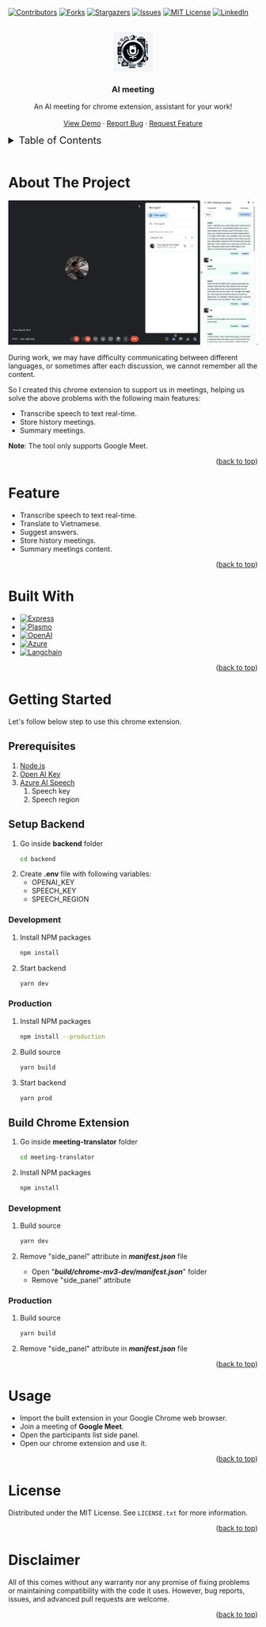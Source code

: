 <a name="readme-top"></a>

[![Contributors][contributors-shield]][contributors-url]
[![Forks][forks-shield]][forks-url]
[![Stargazers][stars-shield]][stars-url]
[![Issues][issues-shield]][issues-url]
[![MIT License][license-shield]][license-url]
[![LinkedIn][linkedin-shield]][linkedin-url]

<br />
<div align="center">
  <a href="https://github.com/ndp163/meeting-suggests-extension">
    <img src="images/icon.png" alt="Logo" width="80" height="80">
  </a>

  <h3 align="center">AI meeting</h3>

  <p align="center">
    An AI meeting for chrome extension, assistant for your work!
    <br />
    <br />
    <a href="https://github.com/ndp163/meeting-suggests-extension">View Demo</a>
    ·
    <a href="https://github.com/ndp163/meeting-suggests-extension/issues/new?labels=bug&template=bug-report---.md">Report Bug</a>
    ·
    <a href="https://github.com/ndp163/meeting-suggests-extension/issues/new?labels=enhancement&template=feature-request---.md">Request Feature</a>
  </p>
</div>

<details>
  <summary style="font-size: 20px;">Table of Contents</summary>
  <ol>
    <li>
      <a href="#about-the-project">About The Project</a>
      <ul>
        <li><a href="#feature">Feature</a></li>
        <li><a href="#built-with">Built With</a></li>
      </ul>
    </li>
    <li>
      <a href="#getting-started">Getting Started</a>
      <ul>
        <li><a href="#prerequisites">Prerequisites</a></li>
        <li><a href="#setup-backend">Setup Backend</a></li>
        <li><a href="#build-chrome-extension">Build Chrome Extension</a></li>
      </ul>
    </li>
    <li><a href="#usage">Usage</a></li>
    <li><a href="#license">License</a></li>
    <li><a href="#disclaimer">Disclaimer</a></li>
  </ol>
</details>
<br>

# About The Project

![Product Name Screen Shot][product-screenshot]

During work, we may have difficulty communicating between different languages, or sometimes after each discussion, we cannot remember all the content.

So I created this chrome extension to support us in meetings, helping us solve the above problems with the following main features:
- Transcribe speech to text real-time.
- Store history meetings.
- Summary meetings.

**Note**: The tool only supports Google Meet.

<p align="right">(<a href="#readme-top">back to top</a>)</p>

# Feature
- Transcribe speech to text real-time.
- Translate to Vietnamese.
- Suggest answers.
- Store history meetings.
- Summary meetings content.

<p align="right">(<a href="#readme-top">back to top</a>)</p>

# Built With


* [![Express][Express.js]][Express-url]
* [![Plasmo][Plasmo]][Plasmo-url]
* [![OpenAI][OpenAI]][OpenAI-url]
* [![Azure][Azure]][Azure-url]
* [![Langchain][Langchain]][Langchain-url]


<p align="right">(<a href="#readme-top">back to top</a>)</p>

# Getting Started

Let's follow below step to use this chrome extension.

## Prerequisites

1. [Node.js](https://nodejs.org/en/)
2. [Open AI Key](https://platform.openai.com/docs/api-reference/introduction)
3. [Azure AI Speech](https://azure.microsoft.com/en-us/products/ai-services/ai-speech)
    1. Speech key
    2. Speech region

## Setup Backend

1. Go inside **backend** folder
   ```bash
   cd backend
   ```
2. Create **.env** file with following variables:
    - OPENAI_KEY
    - SPEECH_KEY
    - SPEECH_REGION

### Development

1. Install NPM packages

   ```bash
   npm install
   ```
2. Start backend

   ```bash
   yarn dev
   ```
### Production

1. Install NPM packages
   ```bash
   npm install --production
   ```

1. Build source

   ```bash
   yarn build
   ```
2. Start backend

   ```bash
   yarn prod
   ```

## Build Chrome Extension

1. Go inside **meeting-translator** folder

   ```bash
   cd meeting-translator
   ```

2. Install NPM packages

   ```bash
   npm install
   ```
### Development

1. Build source

   ```bash
   yarn dev
   ```
2. Remove "side_panel" attribute in ***manifest.json*** file

    - Open "***build/chrome-mv3-dev/manifest.json***" folder
    - Remove "side_panel" attribute

### Production

1. Build source

   ```bash
   yarn build
   ```

2. Remove "side_panel" attribute in ***manifest.json*** file

<p align="right">(<a href="#readme-top">back to top</a>)</p>

# Usage

- Import the built extension in your Google Chrome web browser.
- Join a meeting of **Google Meet**.
- Open the participants list side panel.
- Open our chrome extension and use it.

<p align="right">(<a href="#readme-top">back to top</a>)</p>

# License

Distributed under the MIT License. See `LICENSE.txt` for more information.

<p align="right">(<a href="#readme-top">back to top</a>)</p>


# Disclaimer
All of this comes without any warranty nor any promise of fixing problems or maintaining compatibility with the code it uses. However, bug reports, issues, and advanced pull requests are welcome.

<p align="right">(<a href="#readme-top">back to top</a>)</p>

[contributors-shield]: https://img.shields.io/github/contributors/ndp163/meeting-suggests-extension.svg?style=for-the-badge
[contributors-url]: https://github.com/ndp163/meeting-suggests-extension/graphs/contributors
[forks-shield]: https://img.shields.io/github/forks/ndp163/meeting-suggests-extension.svg?style=for-the-badge
[forks-url]: https://github.com/ndp163/meeting-suggests-extension/network/members
[stars-shield]: https://img.shields.io/github/stars/ndp163/meeting-suggests-extension.svg?style=for-the-badge
[stars-url]: https://github.com/ndp163/meeting-suggests-extension/stargazers
[issues-shield]: https://img.shields.io/github/issues/ndp163/meeting-suggests-extension.svg?style=for-the-badge
[issues-url]: https://github.com/ndp163/meeting-suggests-extension/issues
[license-shield]: https://img.shields.io/github/license/ndp163/meeting-suggests-extension.svg?style=for-the-badge
[license-url]: https://github.com/ndp163/meeting-suggests-extension/blob/master/LICENSE.txt
[linkedin-shield]: https://img.shields.io/badge/-LinkedIn-black.svg?style=for-the-badge&logo=linkedin&colorB=555
[linkedin-url]: https://linkedin.com/in/ndp163
[product-screenshot]: images/meeting-history.png
[Express.js]: https://img.shields.io/badge/express.js-%23404d59.svg?style=for-the-badge&logo=express&logoColor=%2361DAFB
[Express-url]: https://expressjs.com/
[Plasmo]: https://img.shields.io/badge/Plasmo-f4f2ff?style=for-the-badge
[Plasmo-url]: https://plasmo.com/
[OpenAI]: https://img.shields.io/badge/OpenAI-35495E?style=for-the-badge&logo=openai&logoColor=white
[OpenAI-url]: https://openai.com/
[Azure]: https://img.shields.io/badge/azure-%230072C6.svg?style=for-the-badge&logo=microsoftazure&logoColor=white
[Azure-url]: https://azure.microsoft.com/en-us
[Langchain]: https://img.shields.io/badge/LangChain-35495E.svg?style=for-the-badge&logo=langchain&logoColor=#1C3C3C
[Langchain-url]: https://js.langchain.com/v0.2/docs/introduction/